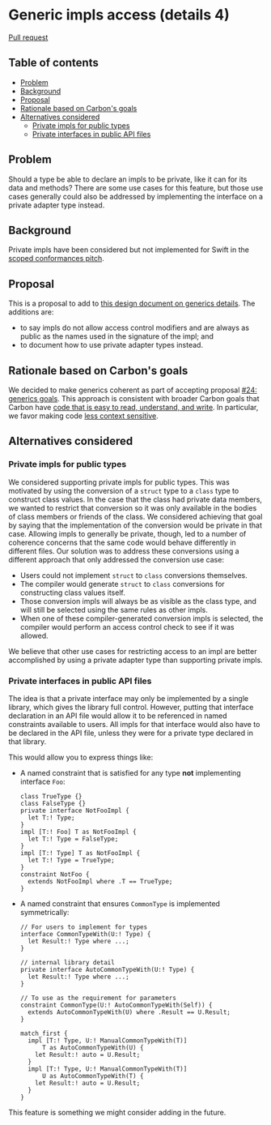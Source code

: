 # Generic impls access (details 4)

<!--
Part of the Carbon Language project, under the Apache License v2.0 with LLVM
Exceptions. See /LICENSE for license information.
SPDX-License-Identifier: Apache-2.0 WITH LLVM-exception
-->

[Pull request](https://github.com/carbon-language/carbon-lang/pull/931)

<!-- toc -->

## Table of contents

-   [Problem](#problem)
-   [Background](#background)
-   [Proposal](#proposal)
-   [Rationale based on Carbon's goals](#rationale-based-on-carbons-goals)
-   [Alternatives considered](#alternatives-considered)
    -   [Private impls for public types](#private-impls-for-public-types)
    -   [Private interfaces in public API files](#private-interfaces-in-public-api-files)

<!-- tocstop -->

## Problem

Should a type be able to declare an impls to be private, like it can for its
data and methods? There are some use cases for this feature, but those use cases
generally could also be addressed by implementing the interface on a private
adapter type instead.

## Background

Private impls have been considered but not implemented for Swift in the
[scoped conformances pitch](https://forums.swift.org/t/scoped-conformances/37159).

## Proposal

This is a proposal to add to
[this design document on generics details](/docs/design/generics/details.md).
The additions are:

-   to say impls do not allow access control modifiers and are always as public
    as the names used in the signature of the impl; and
-   to document how to use private adapter types instead.

## Rationale based on Carbon's goals

We decided to make generics coherent as part of accepting proposal
[#24: generics goals](https://github.com/carbon-language/carbon-lang/pull/24).
This approach is consistent with broader Carbon goals that Carbon have
[code that is easy to read, understand, and write](/docs/project/goals.md#code-that-is-easy-to-read-understand-and-write).
In particular, we favor making code
[less context sensitive](/docs/project/principles/low_context_sensitivity.md).

## Alternatives considered

### Private impls for public types

We considered supporting private impls for public types. This was motivated by
using the conversion of a `struct` type to a `class` type to construct class
values. In the case that the class had private data members, we wanted to
restrict that conversion so it was only available in the bodies of class members
or friends of the class. We considered achieving that goal by saying that the
implementation of the conversion would be private in that case. Allowing impls
to generally be private, though, led to a number of coherence concerns that the
same code would behave differently in different files. Our solution was to
address these conversions using a different approach that only addressed the
conversion use case:

-   Users could not implement `struct` to `class` conversions themselves.
-   The compiler would generate `struct` to `class` conversions for constructing
    class values itself.
-   Those conversion impls will always be as visible as the class type, and will
    still be selected using the same rules as other impls.
-   When one of these compiler-generated conversion impls is selected, the
    compiler would perform an access control check to see if it was allowed.

We believe that other use cases for restricting access to an impl are better
accomplished by using a private adapter type than supporting private impls.

### Private interfaces in public API files

The idea is that a private interface may only be implemented by a single
library, which gives the library full control. However, putting that interface
declaration in an API file would allow it to be referenced in named constraints
available to users. All impls for that interface would also have to be declared
in the API file, unless they were for a private type declared in that library.

This would allow you to express things like:

-   A named constraint that is satisfied for any type **not** implementing
    interface `Foo`:

    ```
    class TrueType {}
    class FalseType {}
    private interface NotFooImpl {
      let T:! Type;
    }
    impl [T:! Foo] T as NotFooImpl {
      let T:! Type = FalseType;
    }
    impl [T:! Type] T as NotFooImpl {
      let T:! Type = TrueType;
    }
    constraint NotFoo {
      extends NotFooImpl where .T == TrueType;
    }
    ```

-   A named constraint that ensures `CommonType` is implemented symmetrically:

    ```
    // For users to implement for types
    interface CommonTypeWith(U:! Type) {
      let Result:! Type where ...;
    }

    // internal library detail
    private interface AutoCommonTypeWith(U:! Type) {
      let Result:! Type where ...;
    }

    // To use as the requirement for parameters
    constraint CommonType(U:! AutoCommonTypeWith(Self)) {
      extends AutoCommonTypeWith(U) where .Result == U.Result;
    }

    match_first {
      impl [T:! Type, U:! ManualCommonTypeWith(T)]
          T as AutoCommonTypeWith(U) {
        let Result:! auto = U.Result;
      }
      impl [T:! Type, U:! ManualCommonTypeWith(T)]
          U as AutoCommonTypeWith(T) {
        let Result:! auto = U.Result;
      }
    }
    ```

This feature is something we might consider adding in the future.
